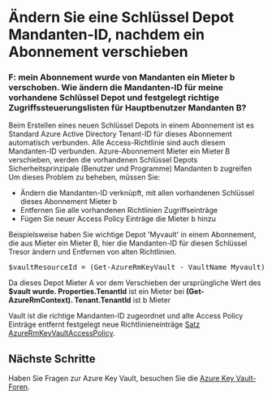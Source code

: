 <properties
    pageTitle="Key Vault Mandanten-ID ändern, nachdem ein Abonnement verschieben | Microsoft Azure"
    description="Erfahren Sie, wie die Mandanten-ID für ein Schlüssel Depot wechseln, nachdem ein Abonnement in einem anderen Mandanten verschoben wird"
    services="key-vault"
    documentationCenter=""
    authors="amitbapat"
    manager="mbaldwin"
    tags="azure-resource-manager"/>

<tags
    ms.service="key-vault"
    ms.workload="identity"
    ms.tgt_pltfrm="na"
    ms.devlang="na"
    ms.topic="hero-article"
    ms.date="09/13/2016"
    ms.author="ambapat"/>

# <a name="change-a-key-vault-tenant-id-after-a-subscription-move"></a>Ändern Sie eine Schlüssel Depot Mandanten-ID, nachdem ein Abonnement verschieben
### <a name="q-my-subscription-was-moved-from-tenant-a-to-tenant-b-how-do-i-change-the-tenant-id-for-my-existing-key-vault-and-set-correct-acls-for-principals-in-tenant-b"></a>F: mein Abonnement wurde von Mandanten ein Mieter b verschoben. Wie ändern die Mandanten-ID für meine vorhandene Schlüssel Depot und festgelegt richtige Zugriffssteuerungslisten für Hauptbenutzer Mandanten B?

Beim Erstellen eines neuen Schlüssel Depots in einem Abonnement ist es Standard Azure Active Directory Tenant-ID für dieses Abonnement automatisch verbunden. Alle Access-Richtlinie sind auch diesem Mandanten-ID verbunden. Azure-Abonnement Mieter ein Mieter B verschieben, werden die vorhandenen Schlüssel Depots Sicherheitsprinzipale (Benutzer und Programme) Mandanten b zugreifen Um dieses Problem zu beheben, müssen Sie:

- Ändern die Mandanten-ID verknüpft, mit allen vorhandenen Schlüssel dieses Abonnement Mieter b
- Entfernen Sie alle vorhandenen Richtlinien Zugriffseinträge
- Fügen Sie neuer Access Policy Einträge die Mieter b hinzu

Beispielsweise haben Sie wichtige Depot 'Myvault' in einem Abonnement, die aus Mieter ein Mieter B, hier die Mandanten-ID für diesen Schlüssel Tresor ändern und Entfernen von alten Richtlinien.

<pre>
$vaultResourceId = (Get-AzureRmKeyVault - VaultName Myvault). ResourceId $vault = Get-AzureRmResource – ResourceId $vaultResourceId - ExpandProperties $vault. Properties.TenantId = (Get-AzureRmContext). Tenant.TenantId $vault. Properties.AccessPolicies = @() $vaultResourceId AzureRmResource Set - ResourceId-Eigenschaften $vault. Eigenschaften
</pre>

Da dieses Depot Mieter A vor dem Verschieben der ursprüngliche Wert des **$vault wurde. Properties.TenantId** ist ein Mieter bei **(Get-AzureRmContext). Tenant.TenantId** ist b Mieter

Vault ist die richtige Mandanten-ID zugeordnet und alte Access Policy Einträge entfernt festgelegt neue Richtlinieneinträge [Satz AzureRmKeyVaultAccessPolicy](https://msdn.microsoft.com/library/mt603625.aspx).

## <a name="next-steps"></a>Nächste Schritte

Haben Sie Fragen zur Azure Key Vault, besuchen Sie die [Azure Key Vault-Foren](https://social.msdn.microsoft.com/forums/azure/home?forum=AzureKeyVault).
